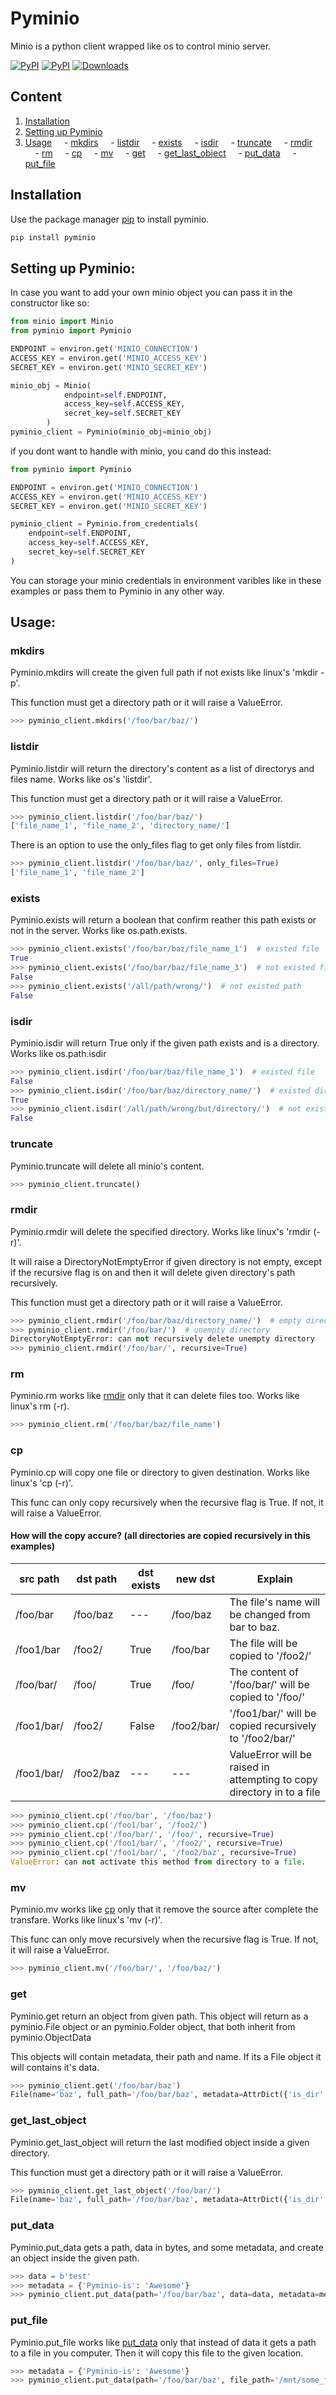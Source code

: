 # Pyminio
Minio is a python client wrapped like os to control minio server.

[![PyPI](https://img.shields.io/pypi/v/pyminio?color=blue&label=pypi%20version)]()
[![PyPI](https://img.shields.io/pypi/pyversions/pyminio.svg?style=plastic)]()
[![Downloads](https://pepy.tech/badge/pyminio)](https://pepy.tech/project/pyminio)

## Content
1. [Installation](#Installation)
2. [Setting up Pyminio](#Setting-up-Pyminio)
3. [Usage](#Usage)
&nbsp;&nbsp;&nbsp;&nbsp;- [mkdirs](#mkdirs)
&nbsp;&nbsp;&nbsp;&nbsp;- [listdir](#listdir)
&nbsp;&nbsp;&nbsp;&nbsp;- [exists](#exists)
&nbsp;&nbsp;&nbsp;&nbsp;- [isdir](#isdir)
&nbsp;&nbsp;&nbsp;&nbsp;- [truncate](#truncate)
&nbsp;&nbsp;&nbsp;&nbsp;- [rmdir](#rmdir)
&nbsp;&nbsp;&nbsp;&nbsp;- [rm](#rm)
&nbsp;&nbsp;&nbsp;&nbsp;- [cp](#cp)
&nbsp;&nbsp;&nbsp;&nbsp;- [mv](#mv)
&nbsp;&nbsp;&nbsp;&nbsp;- [get](#get)
&nbsp;&nbsp;&nbsp;&nbsp;- [get_last_object](#get_last_object)
&nbsp;&nbsp;&nbsp;&nbsp;- [put_data](#put_data)
&nbsp;&nbsp;&nbsp;&nbsp;- [put_file](#put_file)

## Installation
Use the package manager [pip](https://pypi.org/project/pyminio/) to install pyminio.
```bash
pip install pyminio
```

## Setting up Pyminio:
In case you want to add your own minio object you can pass it in the constructor like so:

```python
from minio import Minio
from pyminio import Pyminio

ENDPOINT = environ.get('MINIO_CONNECTION')
ACCESS_KEY = environ.get('MINIO_ACCESS_KEY')
SECRET_KEY = environ.get('MINIO_SECRET_KEY')

minio_obj = Minio(
            endpoint=self.ENDPOINT,
            access_key=self.ACCESS_KEY,
            secret_key=self.SECRET_KEY
        )
pyminio_client = Pyminio(minio_obj=minio_obj)
```

if you dont want to handle with minio, you cand do this instead:

```python
from pyminio import Pyminio

ENDPOINT = environ.get('MINIO_CONNECTION')
ACCESS_KEY = environ.get('MINIO_ACCESS_KEY')
SECRET_KEY = environ.get('MINIO_SECRET_KEY')

pyminio_client = Pyminio.from_credentials(
    endpoint=self.ENDPOINT,
    access_key=self.ACCESS_KEY,
    secret_key=self.SECRET_KEY
)
```

You can storage your minio credentials in environment varibles like in these examples or pass them to Pyminio in any other way.

## Usage:

### mkdirs
Pyminio.mkdirs will create the given full path if not exists like linux's 'mkdir -p'.

This function must get a directory path or it will raise a ValueError.

```python
>>> pyminio_client.mkdirs('/foo/bar/baz/')
```

### listdir
Pyminio.listdir will return the directory's content as a list of directorys and files name. Works like os's 'listdir'.

This function must get a directory path or it will raise a ValueError.

```python
>>> pyminio_client.listdir('/foo/bar/baz/')
['file_name_1', 'file_name_2', 'directory_name/']
```

There is an option to use the only_files flag to get only files from listdir.

```python
>>> pyminio_client.listdir('/foo/bar/baz/', only_files=True)
['file_name_1', 'file_name_2']
```

### exists
Pyminio.exists will return a boolean that confirm reather this path exists or not in the server. Works like os.path.exists.

```python
>>> pyminio_client.exists('/foo/bar/baz/file_name_1')  # existed file
True
>>> pyminio_client.exists('/foo/bar/baz/file_name_3')  # not existed file
False
>>> pyminio_client.exists('/all/path/wrong/')  # not existed path
False
```

### isdir
Pyminio.isdir will return True only if the given path exists and is a directory. Works like os.path.isdir

```python
>>> pyminio_client.isdir('/foo/bar/baz/file_name_1')  # existed file
False
>>> pyminio_client.isdir('/foo/bar/baz/directory_name/')  # existed directory
True
>>> pyminio_client.isdir('/all/path/wrong/but/directory/')  # not existed directory
False
```

### truncate
Pyminio.truncate will delete all minio's content.

```python
>>> pyminio_client.truncate()
```

### rmdir
Pyminio.rmdir will delete the specified directory. Works like linux's 'rmdir (-r)'.

It will raise a DirectoryNotEmptyError if given directory is not empty, except if the recursive flag is on and then it will delete given directory's path recursively.

This function must get a directory path or it will raise a ValueError.

```python
>>> pyminio_client.rmdir('/foo/bar/baz/directory_name/')  # empty directory
>>> pyminio_client.rmdir('/foo/bar/')  # unempty directory
DirectoryNotEmptyError: can not recursively delete unempty directory
>>> pyminio_client.rmdir('/foo/bar/', recursive=True)
```

### rm
Pyminio.rm works like [rmdir](#rmdir) only that it can delete files too. Works like linux's rm (-r).

```python
>>> pyminio_client.rm('/foo/bar/baz/file_name')
```

### cp
Pyminio.cp will copy one file or directory to given destination. Works like linux's 'cp (-r)'.

This func can only copy recursively when the recursive flag is True. If not, it will raise a ValueError.

#### How will the copy accure? (all directories are copied recursively in this examples)
| src path   | dst path  | dst exists | new dst      | Explain |
| ---------- | --------- | ---------- | ------------ | ------- |
| /foo/bar   | /foo/baz  |    ---     | /foo/baz     | The file's name will be changed from bar to baz. |
| /foo1/bar  | /foo2/    |    True    | /foo/bar     | The file will be copied to '/foo2/' |
| /foo/bar/  | /foo/     |    True    | /foo/        | The content of '/foo/bar/' will be copied to '/foo/' |
| /foo1/bar/ | /foo2/    |   False    | /foo2/bar/   | '/foo1/bar/' will be copied recursively to '/foo2/bar/' |
| /foo1/bar/ | /foo2/baz |    ---     |     ---      | ValueError will be raised in attempting to copy directory in to a file |

```python
>>> pyminio_client.cp('/foo/bar', '/foo/baz')
>>> pyminio_client.cp('/foo1/bar', '/foo2/')
>>> pyminio_client.cp('/foo/bar/', '/foo/', recursive=True)
>>> pyminio_client.cp('/foo1/bar/', '/foo2/', recursive=True)
>>> pyminio_client.cp('/foo1/bar/', '/foo2/baz', recursive=True)
ValueError: can not activate this method from directory to a file.
```

### mv
Pyminio.mv works like [cp](#cp) only that it remove the source after complete the transfare. Works like linux's 'mv (-r)'.

This func can only move recursively when the recursive flag is True. If not, it will raise a ValueError.

```python
>>> pyminio_client.mv('/foo/bar/', '/foo/baz/')
```

### get
Pyminio.get return an object from given path. This object will return as a pyminio.File object or an pyminio.Folder object, that both inherit from pyminio.ObjectData

This objects will contain metadata, their path and name.
If its a File object it will contains it's data.

```python
>>> pyminio_client.get('/foo/bar/baz')
File(name='baz', full_path='/foo/bar/baz', metadata=AttrDict({'is_dir': False, 'last_modified': time.struct_time(...), 'size': ..., 'content-type': ...}), data=...)
```

### get_last_object
Pyminio.get_last_object will return the last modified object inside a given directory.

This function must get a directory path or it will raise a ValueError.

```python
>>> pyminio_client.get_last_object('/foo/bar/')
File(name='baz', full_path='/foo/bar/baz', metadata=AttrDict({'is_dir': False, 'last_modified': time.struct_time(...), 'size': ..., 'content-type': ...}), data=...)
```

### put_data
Pyminio.put_data gets a path, data in bytes, and some metadata, and create an object inside the given path.

```python
>>> data = b'test'
>>> metadata = {'Pyminio-is': 'Awesome'}
>>> pyminio_client.put_data(path='/foo/bar/baz', data=data, metadata=metadata)
```

### put_file
Pyminio.put_file works like [put_data](#put_data) only that instead of data it gets a path to a file in you computer. Then it will copy this file to the given location.

```python
>>> metadata = {'Pyminio-is': 'Awesome'}
>>> pyminio_client.put_data(path='/foo/bar/baz', file_path='/mnt/some_file', metadata=metadata)
```
